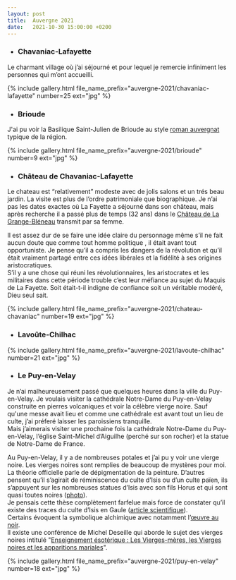 ```yaml
---
layout: post
title:  Auvergne 2021
date:   2021-10-30 15:00:00 +0200
---
```


* ### Chavaniac-Lafayette
Le charmant village où j’ai séjourné et pour lequel je remercie infiniment les personnes qui m’ont accueilli.  

{% include gallery.html file_name_prefix="auvergne-2021/chavaniac-lafayette" number=25 ext="jpg" %}

* ### Brioude  
J'ai pu voir la Basilique Saint-Julien de Brioude au style [roman auvergnat](https://fr.wikipedia.org/wiki/Art_roman_auvergnat) typique de la région.

{% include gallery.html file_name_prefix="auvergne-2021/brioude" number=9 ext="jpg" %}

* ### Château de Chavaniac-Lafayette

Le chateau est “relativement” modeste avec de jolis salons et un trés beau jardin. La visite est plus de l’ordre patrimoniale que biographique. Je n’ai pas les dates exactes où La Fayette a séjourné dans son château, mais après recherche il a passé plus de temps (32 ans) dans le [Château de La Grange-Bléneau](https://fr.wikipedia.org/wiki/Château_de_La_Grange-Bléneau) transmit par sa femme.  

Il est assez dur de se faire une idée claire du personnage même s’il ne fait aucun doute que comme tout homme politique , il était avant tout opportuniste. Je pense qu’il a compris les dangers de la révolution et qu’il était vraiment partagé entre ces idées libérales et la fidélité à ses origines aristocratiques.  
S’il y a une chose qui réuni les révolutionnaires, les aristocrates et les militaires dans cette période trouble c’est leur méfiance au sujet du Maquis de La Fayette. Soit était-t-il indigne de confiance soit un véritable modéré, Dieu seul sait.

{% include gallery.html file_name_prefix="auvergne-2021/chateau-chavaniac" number=19 ext="jpg" %}

* ### Lavoûte-Chilhac

{% include gallery.html file_name_prefix="auvergne-2021/lavoute-chilhac" number=21 ext="jpg" %}

* ### Le Puy-en-Velay


Je n’ai malheureusement passé que quelques heures dans la ville du Puy-en-Velay. Je voulais visiter la cathédrale Notre-Dame du Puy-en-Velay construite en pierres volcaniques et voir la célèbre vierge noire. Sauf qu'une messe avait lieu et comme une cathédrale est avant tout un lieu de culte, j’ai préferé laisser les paroissiens tranquille.  
Mais j’aimerais visiter une prochaine fois la cathédrale Notre-Dame du Puy-en-Velay, l’église Saint-Michel d’Aiguilhe (perché sur son rocher) et la statue de Notre-Dame de France.  

Au Puy-en-Velay, il y a de nombreuses potales et j’ai pu y voir une vierge noire. Les vierges noires sont remplies de beaucoup de mystères pour moi. La théorie officielle parle de dépigmentation de la peinture. D’autres pensent qu’il s’agirait de réminiscence du culte d’Isis ou d’un culte païen, ils s’appuyent sur les nombreuses statues d’Isis avec son fils Horus et qui sont quasi toutes noires ([photo](https://art.thewalters.org/detail/27595)).  
Je pensais cette thèse complètement farfelue mais force de constater qu’il existe des traces du culte d’Isis en Gaule ([article scientifique](https://hal.archives-ouvertes.fr/hal-01817199/document)).  
Certains évoquent la symbolique alchimique avec notamment l’[œuvre au noir](https://www.jepense.org/oeuvre-au-noir-alchimie-signification-definition/).  
Il existe une conférence de Michel Deseille qui aborde le sujet des vierges noires intitulé "[Enseignement ésotérique : Les Vierges-mères, les Vierges noires et les apparitions mariales](https://www.youtube.com/watch?v=VAExQqAPj_I&t=1080s)".

{% include gallery.html file_name_prefix="auvergne-2021/puy-en-velay" number=18 ext="jpg" %}
